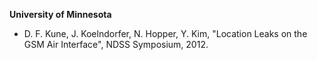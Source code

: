 ---
---

**University of Minnesota**
* D. F. Kune, J. Koelndorfer, N. Hopper, Y. Kim, "Location Leaks on the GSM Air
  Interface", NDSS Symposium, 2012.
